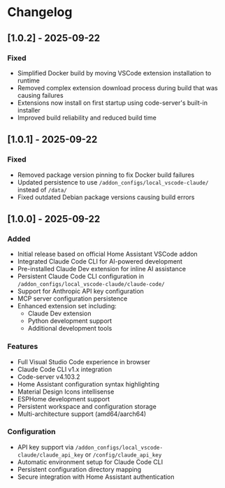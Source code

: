 # Changelog

## [1.0.2] - 2025-09-22

### Fixed
- Simplified Docker build by moving VSCode extension installation to runtime
- Removed complex extension download process during build that was causing failures
- Extensions now install on first startup using code-server's built-in installer
- Improved build reliability and reduced build time

## [1.0.1] - 2025-09-22

### Fixed
- Removed package version pinning to fix Docker build failures
- Updated persistence to use `/addon_configs/local_vscode-claude/` instead of `/data/`
- Fixed outdated Debian package versions causing build errors

## [1.0.0] - 2025-09-22

### Added
- Initial release based on official Home Assistant VSCode addon
- Integrated Claude Code CLI for AI-powered development
- Pre-installed Claude Dev extension for inline AI assistance
- Persistent Claude Code CLI configuration in `/addon_configs/local_vscode-claude/claude-code/`
- Support for Anthropic API key configuration
- MCP server configuration persistence
- Enhanced extension set including:
  - Claude Dev extension
  - Python development support
  - Additional development tools

### Features
- Full Visual Studio Code experience in browser
- Claude Code CLI v1.x integration
- Code-server v4.103.2
- Home Assistant configuration syntax highlighting
- Material Design Icons intellisense
- ESPHome development support
- Persistent workspace and configuration storage
- Multi-architecture support (amd64/aarch64)

### Configuration
- API key support via `/addon_configs/local_vscode-claude/claude_api_key` or `/config/claude_api_key`
- Automatic environment setup for Claude Code CLI
- Persistent configuration directory mapping
- Secure integration with Home Assistant authentication